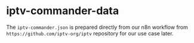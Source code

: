 # iptv-commander-data

The `iptv-commander.json` is prepared directly from our n8n workflow from `https://github.com/iptv-org/iptv` repository for our use case later.
